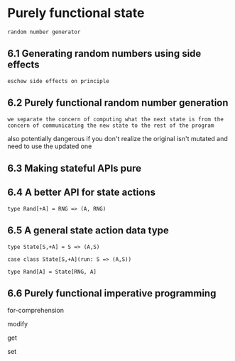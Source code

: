 # Purely functional state

`random number generator`

## 6.1 Generating random numbers using side effects

`eschew side effects on principle`

## 6.2 Purely functional random number generation

`we separate the concern of computing what the next state is from the concern of communicating the new state to the rest of the program`

also potentially dangerous if you don't realize the original isn't mutated and need to use the updated one

## 6.3 Making stateful APIs pure

## 6.4 A better API for state actions

`type Rand[+A] = RNG => (A, RNG)`

## 6.5 A general state action data type

`type State[S,+A] = S => (A,S)`

`case class State[S,+A](run: S => (A,S))`

`type Rand[A] = State[RNG, A]`

## 6.6 Purely functional imperative programming

for-comprehension

modify 

get 

set



